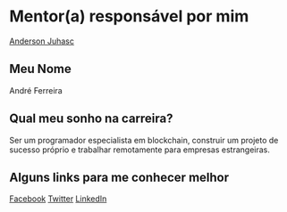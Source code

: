 # Mentor(a) responsável por mim

[Anderson Juhasc](/profiles/mentors/profiles/anderson_juhasc.md)

## Meu Nome

André Ferreira

## Qual meu sonho na carreira?

Ser um programador especialista em blockchain, construir um projeto de sucesso próprio e trabalhar remotamente para empresas estrangeiras.

## Alguns links para me conhecer melhor

[Facebook](https://www.facebook.com/aferreira44)
[Twitter](https://www.facebook.com/aferreira44)
[LinkedIn](https://www.linkedin.com/in/aferreira44/)
